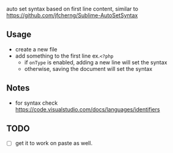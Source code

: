 auto set syntax based on first line content, similar to https://github.com/jfcherng/Sublime-AutoSetSyntax

## Usage

- create a new file
- add something to the first line ex.`<?php`
    - if `onType` is enabled, adding a new line will set the syntax
    - otherwise, saving the document will set the syntax

## Notes

- for syntax check https://code.visualstudio.com/docs/languages/identifiers

## TODO

- [ ] get it to work on paste as well.
